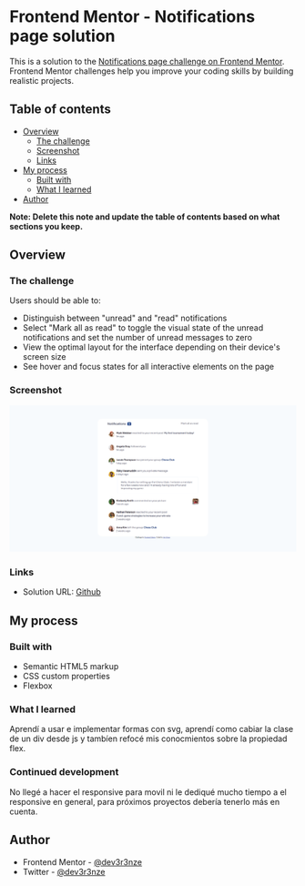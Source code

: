 # Frontend Mentor - Notifications page solution

This is a solution to the [Notifications page challenge on Frontend Mentor](https://www.frontendmentor.io/challenges/notifications-page-DqK5QAmKbC). Frontend Mentor challenges help you improve your coding skills by building realistic projects. 

## Table of contents

- [Overview](#overview)
  - [The challenge](#the-challenge)
  - [Screenshot](#screenshot)
  - [Links](#links)
- [My process](#my-process)
  - [Built with](#built-with)
  - [What I learned](#what-i-learned)
- [Author](#author)

**Note: Delete this note and update the table of contents based on what sections you keep.**

## Overview

### The challenge

Users should be able to:

- Distinguish between "unread" and "read" notifications
- Select "Mark all as read" to toggle the visual state of the unread notifications and set the number of unread messages to zero
- View the optimal layout for the interface depending on their device's screen size
- See hover and focus states for all interactive elements on the page

### Screenshot

![](./screenshot.png)


### Links

- Solution URL: [Github](https://github.com/Dev3r3nze/FrontendMentor)

## My process

### Built with

- Semantic HTML5 markup
- CSS custom properties
- Flexbox


### What I learned

Aprendí a usar e implementar formas con svg, aprendí como cabiar la clase de un div desde js y  tambíen refocé mis conocmientos sobre la propiedad flex.

### Continued development

No llegé a hacer el responsive para movil ni le dediqué mucho tiempo a el responsive en general, para próximos proyectos debería tenerlo más en cuenta.

## Author

- Frontend Mentor - [@dev3r3nze](https://www.frontendmentor.io/profile/yourusername)
- Twitter - [@dev3r3nze](https://www.twitter.com/dev3r3nze)
